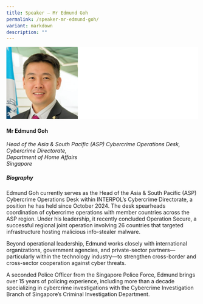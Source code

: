 ```yaml
---
title: Speaker – Mr Edmund Goh
permalink: /speaker-mr-edmund-goh/
variant: markdown
description: ""
---
```

![](/images/2025%20speakers/Edmund.png)
#### **Mr Edmund Goh**

*Head of the Asia &amp; South Pacific (ASP) Cybercrime Operations Desk, Cybercrime Directorate, <br>Department of Home Affairs<br>Singapore*

##### **Biography**
Edmund Goh currently serves as the Head of the Asia &amp; South Pacific (ASP) Cybercrime Operations Desk within INTERPOL’s Cybercrime Directorate, a position he has held since October 2024. The desk spearheads coordination of cybercrime operations with member countries across the ASP region. Under his leadership, it recently concluded Operation Secure, a successful regional joint operation involving 26 countries that targeted infrastructure hosting malicious info-stealer malware.

Beyond operational leadership, Edmund works closely with international organizations, government agencies, and private-sector partners—particularly within the technology industry—to strengthen cross-border and cross-sector cooperation against cyber threats.

A seconded Police Officer from the Singapore Police Force, Edmund brings over 15 years of policing experience, including more than a decade specializing in cybercrime investigations with the Cybercrime Investigation Branch of Singapore’s Criminal Investigation Department.
